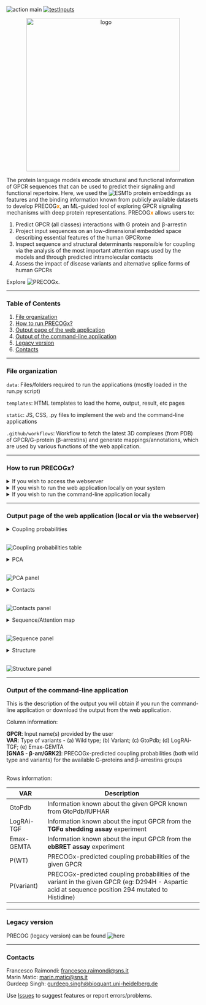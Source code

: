 ![action main](https://github.com/raimondilab/precogx/actions/workflows/main.yml/badge.svg)
[![testInputs](https://github.com/raimondilab/precogx/actions/workflows/inputTests.yml/badge.svg?branch=beta)](https://github.com/raimondilab/precogx/actions/workflows/inputTests.yml)

<div align="center">
<img src="static/img/gallery/logo.png" alt="logo" width="400"/>
</div>

The protein language models encode structural and functional information of GPCR sequences that can be used to predict their signaling and functional repertoire. Here, we used the ![ESM1b protein embeddings]("https://github.com/facebookresearch/esm") as features and the binding information known from publicly available datasets to develop PRECOG<strong style="color: darkorange">x</strong>, an ML-guided tool of exploring GPCR signaling mechanisms with deep protein representations. PRECOG<strong style="color: darkorange">x</strong> allows users to:
1. Predict GPCR (all classes) interactions with G protein and β-arrestin
2. Project input sequences on an low-dimensional embedded space describing essential features of the human GPCRome
3. Inspect sequence and structural determinants responsible for coupling via the analysis of the most important attention maps used by the models and through predicted intramolecular contacts
4. Assess the impact of disease variants and alternative splice forms of human GPCRs

Explore ![PRECOGx]("https://precogx.bioinfolab.sns.it").
___

### Table of Contents
1. [File organization](#fileOrganization)
2. [How to run PRECOGx?](#howToRunPRECOGx)
3. [Output page of the web application](#outputPageOfTheWebApplication)
4. [Output of the command-line application](#outputPageOfTheCommanLineApplication)
5. [Legacy version](#legacy)
6. [Contacts](#contacts)

___

### File organization <a name='fileOrganization'></a>
```data```: Files/folders required to run the applications (mostly loaded in the run.py script)

```templates```: HTML templates to load the home, output, result, etc pages

```static```: JS, CSS, .py files to implement the web and the command-line applications

```.github/workflows```: Workflow to fetch the latest 3D complexes (from PDB) of GPCR/G-protein (β-arrestins) and generate mappings/annotations, which are used by various functions of the web application.

___

### How to run PRECOGx? <a name='howToRunPRECOGx'></a>

<details><summary>If you wish to access the webserver</summary>

Open the [URL]("https://precogx.bioinfolab.sns.it")
</details>

<details><summary>If you wish to run the web application locally on your system</summary>

1. Clone the repository and install Flask.

```
git clone <repo>
pip install Flask
```

2. Create the PRECOGx environment with conda.
```
conda env create -f environment.yml
conda activate precogx
```
This will create and activate the environment named <b>precogx</b>

3. Launch the webserver.
```
python3 run.py
```
</details>

<details><summary>If you wish to run the command-line application locally</summary>

1. Clone the repository and install Flask.

```
git clone <repo>
pip install Flask
```

2. Create the PRECOGx environment with conda.
```
conda env create -f environment.yml
conda activate precogx
```
This will create and activate the environment named <b>precogx</b>

3. Run PRECOGx.
Go into the precogx directory, and run:
```
./static/predictor/precogx.py all --file <inputFile>
```
or try:
```
./static/predictor/precogx.py --help
```
to know more.

```
python3 run.py
```
</details>

___

### Output page of the web application (local or via the webserver) <a name="outputPageOfTheApplication"></a>

<details><summary>Coupling probabilities</summary>

1. This panel displays the predicted probabilities of each input sequence as well as the experimental information provided by ![GtoPdb](https://www.guidetopharmacology.org/), ![TGF](https://pubmed.ncbi.nlm.nih.gov/31160049/), and ![GEMTA](https://www.biorxiv.org/content/10.1101/2020.04.20.052027v1) biosensors.
2. To visualise information related to a G-protein/β-arrestin coupling, simply click the corresponding cell in the table, and other panels will update accordingly.
</details>

<br>

![Coupling probabilities table](static/img/GIFs/couplingProbabilities.gif)

<details><summary>PCA</summary>

1. This panel displays the projections of the human GPCRome sequences along with the first two principal components obtained by performing the Principal Component Analysis (PCA) on the embeddings of the human GPCRome (377 receptors) for different layers.
2. The user can label the human GPCRome based on their known functional information with the help of a drop-down menu.
3. If either TGF or GEMTA biosensor is selected from the drop-down, a continuous colour gradient, ranging from dark grey (no binding) to green (maximum binding), will be applied.
4. If GtoPdb is selected, a discrete colour will be applied: dark green (primary transduction mechanisms) and pale green (secondary transduction mechanisms).
5. If Class is selected, a discrete set of colours will be applied to display different GPCR classes.
6. Wild type and mutated (if provided) sequences are highlighted in, khaki and fuchsia, respectively.
</details>
<br>

![PCA panel](static/img/GIFs/PCA.gif)

<details><summary>Contacts</summary>

1. Differential Contact Pairs (coupled vs not-coupled receptors for a given G-protein) are obtained using the ESM library, mapped to their BW annotations, and shown in the heatmap
2. Users can use the slider to filter the contact pairs based on their log-odds scores
3. Contact pairs enriched for a coupling group (observed in coupled receptors) are coloured in green and the depleted (observed in not-coupled receptors) ones in red
1. This panel displays predicted differential contacts for a given coupling group (G-protein/β-arrestin), which can be selected by clicking on any cell in the Coupling probabilities table (see above).
2. The predicted contacts for each input receptor are grouped together on the basis of specific coupling preferences and summarised via the log-odds ratio, indicating contacts that are more (shown in green) or less (red) frequently than expected observed.
3. Contact statistics is referenced to [GPCRdb]("https://gpcrdb.org/”)  generic residue numbering system.
4. The Log-odds score slider can be used to filter and visualize the predicted contacts with a log-odds ratio greater than the user-specified absolute value (default: 0.2). The Distance slider can be used to filter close contact pairs inside the same secondary structural element(helices) (default: 0).
</details>
<br>

![Contacts panel](static/img/GIFs/contacts.gif)

<details><summary>Sequence/Attention map</summary>

1. By selecting Sequence from the drop-down, the positions mediating predicted contacts (highlighted in yellow) for the selected coupling group (G-protein/β-arrestin) are mapped onto the input sequence and displayed to the user.
2. The Log odds score slider can be used to filter and visualize the predicted contacts with a log-odds ratio greater than the user-specified absolute value. Hovering over any highlighted position to view its BW numbering. Mutation, if provided, is highlighted in magenta.
3. By selecting the Attention map from the drop-down, the attention map derived from the most important attention head of the best performing embedding layer during classification is displayed to the user. The user can compare the attention network of mutation with the wild type (the labels on the X- and Y-axis represent the input sequence positions).
</details>
<br>

![Sequence panel](static/img/GIFs/sequence.gif)

<details><summary>Structure</summary>

1. This panel displays the predicted differential contacts of the input sequence on a 3D structure of GPCR - G-protein/β-arrestin complex.
2. The predicted contacts positions are highlighted as yellow spheres with their diameter proportional to the number of predicted contacts they mediate (the labels indicate the corresponding GPCRdb generic numbering system of the contact).
3. The green and red edges represent predicted contact pairs that enriched or depleted, respectively, for the given coupling group (G-protein/β-arrestin).
4. Mutation (if provided) is highlighted as a magenta-coloured sphere. The 3D structure with the highest sequence identity to the input GPCR (using PSI-BLAST against PDB-derived and AlphaFold complexes) is chosen and displayed by default.
5. The user can also choose another 3D structure from the dropdown menu, which has the list of 3D structures (PDB-ID/AlphaFold pairs) in descending order of sequence identity with the input receptor.
6. The user can also use the Log-odds score slider to filter and visualize the predicted contacts with a log-odds ratio greater than the user-specified absolute value. The Distance slider can be used to filter close contact pairs inside the same secondary structural element(helices).
7. Additional toggle options are available within the NGL viewer.
</details>
<br>

![Structure panel](static/img/GIFs/structure.gif)

___

### Output of the command-line application <a name="outputPageOfTheCommanLineApplication"></a>

This is the description of the output you will obtain if you run the command-line application or download the output from the web application.<br>

Column information:<br>

<strong>GPCR</strong>: Input name(s) provided by the user<br>
<strong>VAR</strong>: Type of variants - (a) Wild type; (b) Variant; (c) GtoPdb; (d) LogRAi-TGF; (e) Emax-GEMTA<br>
<strong>[GNAS - β-arr/GRK2]</strong>: PRECOGx-predicted coupling probabilities (both wild type and variants) for the available G-proteins and β-arrestins groups<br><br>

Rows information:<br>

|<strong>VAR</strong>|<strong>Description</strong>|
|-----|----|
| GtoPdb | Information known about the given GPCR known from GtoPdb/IUPHAR|
|LogRAi-TGF| Information known about the input GPCR from the <strong>TGFɑ shedding assay</strong> experiment|
|Emax-GEMTA|Information known about the input GPCR from the <strong>ebBRET assay</strong> experiment|
|P(WT)| PRECOGx-predicted coupling probabilities of the given GPCR|
|P(variant)| PRECOGx-predicted coupling probabilities of the variant in the given GPCR (eg: D294H - Aspartic acid at sequence position 294 mutated to Histidine)|

___

### Legacy version <a name="legacy"></a>
PRECOG (legacy version) can be found ![here](https://github.com/russelllab/precog)

___

### Contacts <a name="contacts"></a>
Francesco Raimondi: francesco.raimondi@sns.it<br>
Marin Matic: marin.matic@sns.it<br>
Gurdeep Singh: gurdeep.singh@bioquant.uni-heidelberg.de

Use [Issues](https://github.com/raimondilab/precogx/issues) to suggest features or report errors/problems.
